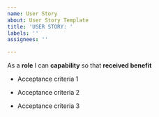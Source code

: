 ```yaml
---
name: User Story
about: User Story Template
title: 'USER STORY: '
labels: ''
assignees: ''

---
```


As a **role** I can **capability** so that **received benefit**

- Acceptance criteria 1

- Acceptance criteria 2

- Acceptance criteria 3
